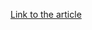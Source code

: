 [Link to the article](https://www.cisa.gov/news-events/alerts/2025/10/02/cisa-adds-five-known-exploited-vulnerabilities-catalog)
